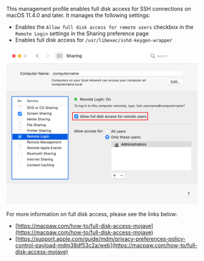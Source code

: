 This management profile enables full disk access for SSH connections on macOS 11.4.0 and later. It manages the following settings:

* Enables the `Allow full disk access for remote users` checkbox in the `Remote Login` settings in the Sharing preference page
* Enables full disk access for `/usr/libexec/sshd-keygen-wrapper`

![](readme_images/EnableFullDiskAccessforSSH.png)

For more information on full disk access, please see the links below:

* [https://macpaw.com/how-to/full-disk-access-mojave](https://macpaw.com/how-to/full-disk-access-mojave)
* [https://support.apple.com/guide/mdm/privacy-preferences-policy-control-payload-mdm38df53c2a/web](https://macpaw.com/how-to/full-disk-access-mojave)

